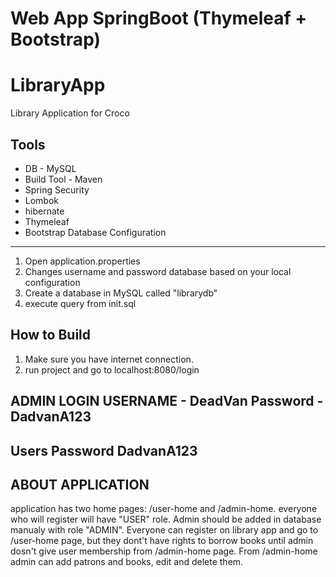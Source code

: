 Web App SpringBoot (Thymeleaf + Bootstrap)
=============================
# LibraryApp
Library Application for Croco

Tools
-------------------
* DB - MySQL
* Build Tool - Maven
* Spring Security
* Lombok
* hibernate
* Thymeleaf
* Bootstrap
Database Configuration
-------------------
1. Open application.properties
2. Changes username and password database based on your local configuration
3. Create a database in MySQL called "librarydb"
4. execute query from init.sql

How to Build
-------------------
1. Make sure you have internet connection.
2. run project and go to localhost:8080/login
   
ADMIN LOGIN
USERNAME - DeadVan
Password - DadvanA123
-------------------
Users Password
DadvanA123
-------------------
ABOUT APPLICATION
-------------------
application has two home pages: /user-home and /admin-home.
everyone who will register will have "USER" role.
Admin should be added in database manualy with role "ADMIN".
Everyone can register on library app and go to /user-home page, but they dont't have rights to borrow books until admin dosn't give user membership from /admin-home page.
From /admin-home admin can add patrons and books, edit and delete them.
